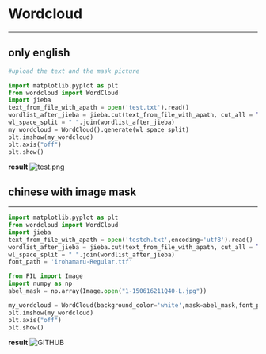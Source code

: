 # Wordcloud
---
## only english

```python
#upload the text and the mask picture

import matplotlib.pyplot as plt
from wordcloud import WordCloud
import jieba
text_from_file_with_apath = open('test.txt').read()
wordlist_after_jieba = jieba.cut(text_from_file_with_apath, cut_all = True)
wl_space_split = " ".join(wordlist_after_jieba)
my_wordcloud = WordCloud().generate(wl_space_split)
plt.imshow(my_wordcloud)
plt.axis("off")
plt.show()
```
**result**
![](https://raw.githubusercontent.com/hsiuchun/first_work/master/test.png "test.png")
## chinese with image mask
---
```python
import matplotlib.pyplot as plt
from wordcloud import WordCloud
import jieba
text_from_file_with_apath = open('testch.txt',encoding='utf8').read()
wordlist_after_jieba = jieba.cut(text_from_file_with_apath, cut_all = True)
wl_space_split = " ".join(wordlist_after_jieba)
font_path = 'irohamaru-Regular.ttf'

from PIL import Image
import numpy as np
abel_mask = np.array(Image.open("1-150616211Q40-L.jpg"))

my_wordcloud = WordCloud(background_color='white',mask=abel_mask,font_path=font_path).generate(wl_space_split)
plt.imshow(my_wordcloud)
plt.axis("off")
plt.show()
```
**result**
![GITHUB]( 圖片網址 "圖片名稱")
